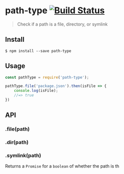 # path-type [![Build Status](https://travis-ci.org/sindresorhus/path-type.svg?branch=master)](https://travis-ci.org/sindresorhus/path-type)

> Check if a path is a file, directory, or symlink


## Install

```
$ npm install --save path-type
```


## Usage

```js
const pathType = require('path-type');

pathType.file('package.json').then(isFile => {
	console.log(isFile);
	//=> true
})
```


## API

### .file(path)
### .dir(path)
### .symlink(path)

Returns a `Promise` for a `boolean` of whether the path is th